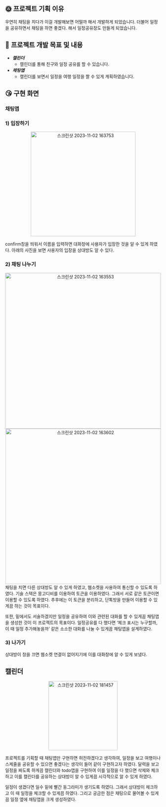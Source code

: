 ## 🌞 프로젝트 기획 이유

우연히 채팅을 치다가 이걸 개발해보면 어떨까 해서 개발하게 되었습니다. 더불어 일정을 공유하면서 채팅을 하면 좋겠다. 해서 일정공유창도 만들게 되었습니다. 

## 🤩 프로젝트 개발 목표 및 내용

- ***캘린더***
    - 캘린더를 통해 친구와 일정 공유를 할 수 있습니다.
- ***채팅앱***
    - 캘린더를 보면서 일정을 여행 일정을 짤 수 있게 계획하였습니다.

## 😘 **구현 화면**

### 채팅앱

### 1) 입장하기

<p align="center"><img width="339" alt="스크린샷 2023-11-02 163753" src="https://github.com/Uheeking/Uheeking/assets/90121929/9f5d87f4-73a9-42ad-a18a-5e4762e5b988"></p>

confirm창을 띄워서 이름을 입력하면 대화창에 사용자가 입장한 것을 알 수 있게 하였다. 아래의 사진을 보면 사용자의 입장을 상대방도 알 수 있다. 

### 2) 채팅 나누기

<div align="center">
<img width="504" alt="스크린샷 2023-11-02 163553" src="https://github.com/Uheeking/Uheeking/assets/90121929/2665b8d9-a1ad-4152-b3f1-8a9562febe56">
<img width="503" alt="스크린샷 2023-11-02 163602" src="https://github.com/Uheeking/Uheeking/assets/90121929/ec985532-4026-4eef-9a68-04909e52b3d1">
</div>
채팅을 치면 다른 상대방도 알 수 있게 하였고, 웹소켓을 사용하여 통신할 수 있도록 하였다. 기술 스택은 몽고디비를 이용하여 토큰을 이용하였다. 그래서 서로 같은 토큰이면 이용할 수 있도록 하였다. 추후에는 이 토큰을 분리하고, 단톡방을 만들어 이용할 수 있게끔 하는 것이 목표이다. 

또한, 밑에서도 서술하겠지만 일정을 공유하여 이와 관련된 대화를 할 수 있게끔 채팅앱을 생성한 것이 이 프로젝트의 목표이다. 일정공유를 다 했다면 ‘체크 표시는 누구할까, 이 때 일정 추가해놓을까’ 같은 소소한 대화를 나눌 수 있게끔 채팅앱을 설계하였다. 

### 3) 나가기

상대방이 창을 끄면 웹소켓 연결이 없어지기에 이를 대화창에 알 수 있게 보냈다. 

## 캘린더

<p align="center"><img width="224" alt="스크린샷 2023-11-02 181457" src="https://github.com/Uheeking/Uheeking/assets/90121929/a8f00bff-5980-43f6-97c5-e16b9908b38d"></p>

프로젝트를 기획할 때 채팅앱만 구현하면 허전하겠다고 생각하여, 일정을 보고 여행이나 스케줄을 공유할 수 있으면 좋겠다는 생각이 들어 같이 구현하고자 하였다. 달력을 보고 일정을 짜도록 하게끔 캘린더와 todo앱을 구현하여 이를 일정을 다 했으면 삭제와 체크하고 이를 캘린더를 공유하는 상대방이 알 수 있게끔 시각적으로 알 수 있게 하였다. 

일정이 생겼다면 일수 밑에 빨간 동그라미가 생기도록 하였다. 그래서 상대방이 체크하고 이 때 일정을 체크할 수 있게끔 하였다. 그리고 궁금한 점은 채팅으로 물어볼 수 있게끔 일정 옆에 채팅앱을 크게 생성하였다.
